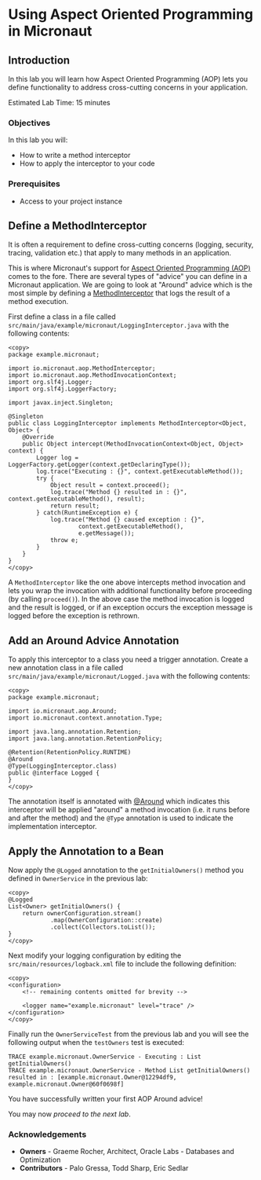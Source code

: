 # Using Aspect Oriented Programming in Micronaut

## Introduction
In this lab you will learn how Aspect Oriented Programming (AOP) lets you define functionality to address cross-cutting concerns in your application.

Estimated Lab Time: 15 minutes

### Objectives

In this lab you will:
* How to write a method interceptor
* How to apply the interceptor to your code

### Prerequisites
- Access to your project instance

## Define a MethodInterceptor

It is often a requirement to define cross-cutting concerns (logging, security, tracing, validation etc.) that apply to many methods in an application.

This is where Micronaut's support for [Aspect Oriented Programming (AOP)](https://docs.micronaut.io/latest/guide/index.html#aop) comes to the fore. There are several types of "advice" you can define in a Micronaut application. We are going to look at "Around" advice which is the most simple by defining a [MethodInterceptor](https://docs.micronaut.io/latest/api/io/micronaut/aop/MethodInterceptor.html) that logs the result of a method execution.

First define a class in a file called `src/main/java/example/micronaut/LoggingInterceptor.java` with the following contents:

    <copy>
    package example.micronaut;

    import io.micronaut.aop.MethodInterceptor;
    import io.micronaut.aop.MethodInvocationContext;
    import org.slf4j.Logger;
    import org.slf4j.LoggerFactory;

    import javax.inject.Singleton;

    @Singleton
    public class LoggingInterceptor implements MethodInterceptor<Object, Object> {
        @Override
        public Object intercept(MethodInvocationContext<Object, Object> context) {
            Logger log = LoggerFactory.getLogger(context.getDeclaringType());
            log.trace("Executing : {}", context.getExecutableMethod());
            try {
                Object result = context.proceed();
                log.trace("Method {} resulted in : {}", context.getExecutableMethod(), result);
                return result;
            } catch(RuntimeException e) {
                log.trace("Method {} caused exception : {}",
                        context.getExecutableMethod(),
                        e.getMessage());
                throw e;
            }
        }
    }
    </copy>

A `MethodInterceptor` like the one above intercepts method invocation and lets you wrap the invocation with additional functionality before proceeding (by calling `proceed()`). In the above case the method invocation is logged and the result is logged, or if an exception occurs the exception message is logged before the exception is rethrown.

## Add an Around Advice Annotation

To apply this interceptor to a class you need a trigger annotation. Create a new annotation class in a file called `src/main/java/example/micronaut/Logged.java` with the following contents:

    <copy>
    package example.micronaut;

    import io.micronaut.aop.Around;
    import io.micronaut.context.annotation.Type;

    import java.lang.annotation.Retention;
    import java.lang.annotation.RetentionPolicy;

    @Retention(RetentionPolicy.RUNTIME)
    @Around
    @Type(LoggingInterceptor.class)
    public @interface Logged {
    }
    </copy>

The annotation itself is annotated with [@Around](https://docs.micronaut.io/latest/api/io/micronaut/aop/Around.html) which indicates this interceptor will be applied "around" a method invocation (i.e. it runs before and after the method) and the `@Type` annotation is used to indicate the implementation interceptor.

## Apply the Annotation to a Bean

Now apply the `@Logged` annotation to the `getInitialOwners()` method you defined in `OwnerService` in the previous lab:

    <copy>
    @Logged
    List<Owner> getInitialOwners() {
        return ownerConfiguration.stream()
                .map(OwnerConfiguration::create)
                .collect(Collectors.toList());
    }
    </copy>

Next modify your logging configuration by editing the `src/main/resources/logback.xml` file to include the following definition:

    <copy>
    <configuration>
        <!-- remaining contents omitted for brevity -->

        <logger name="example.micronaut" level="trace" />
    </configuration>
    </copy>

Finally run the `OwnerServiceTest` from the previous lab and you will see the following output when the `testOwners` test is executed:

```
TRACE example.micronaut.OwnerService - Executing : List getInitialOwners()
TRACE example.micronaut.OwnerService - Method List getInitialOwners() resulted in : [example.micronaut.Owner@12294df9, example.micronaut.Owner@60f0698f]
```

You have successfully written your first AOP Around advice!

You may now *proceed to the next lab*.

### Acknowledgements
- **Owners** - Graeme Rocher, Architect, Oracle Labs - Databases and Optimization
- **Contributors** - Palo Gressa, Todd Sharp, Eric Sedlar
